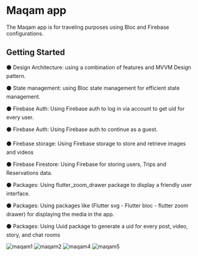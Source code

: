 # Maqam app

The Maqam app is for traveling purposes using Bloc and Firebase configurations.

## Getting Started

⚫ Design Architecture: using a combination of features and MVVM Design pattern.

⚫ State management: using Bloc state management for efficient state management.

⚫ Firebase Auth: Using Firebase auth to log in via account to get uid for every user.

⚫ Firebase Auth: Using Firebase auth to continue as a guest.

⚫ Firebase storage: Using Firebase storage to store and retrieve images and videos

⚫ Firebase Firestore: Using Firebase for storing users, Trips and Reservations data.

⚫ Packages: Using flutter_zoom_drawer package to display a friendly user interface.

⚫ Packages: Using packages like (Flutter svg - Flutter bloc - flutter zoom drawer) for displaying the media in the app.

⚫ Packages: Using Uuid package to generate a uid for every post, video, story, and chat rooms

![maqam1](https://github.com/Ahmed3bdallah1/maqam_v2/assets/122252444/02d9a58c-bfc0-4064-a242-2e2b7615db4e)
![maqam2](https://github.com/Ahmed3bdallah1/maqam_v2/assets/122252444/c1e6085e-ece9-499c-9258-1df39b0c467f)
![maqam4](https://github.com/Ahmed3bdallah1/maqam_v2/assets/122252444/acbf724c-d0d9-4d28-968d-5d0cab131ce3)
![maqam5](https://github.com/Ahmed3bdallah1/maqam_v2/assets/122252444/ab06fad9-ab8e-47f8-86ce-a01c6689f0a3)


